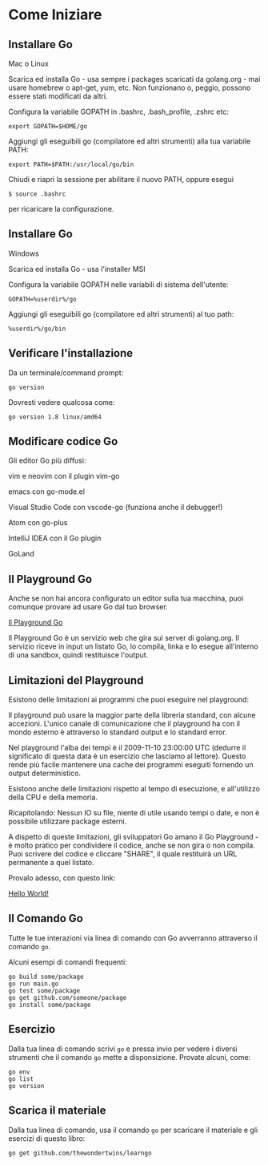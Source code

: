 # Come Iniziare

## Installare Go 

Mac o Linux

Scarica ed installa Go - usa sempre i packages scaricati da golang.org - mai usare homebrew o apt-get, yum, etc. Non funzionano o, peggio, possono essere stati modificati da altri.

Configura la variabile GOPATH in .bashrc, .bash_profile, .zshrc etc:

	export GOPATH=$HOME/go

Aggiungi gli eseguibili go (compilatore ed altri strumenti) alla tua variabile PATH:

	export PATH=$PATH:/usr/local/go/bin

Chiudi e riapri la sessione per abilitare il nuovo PATH, oppure esegui

	$ source .bashrc

per ricaricare la configurazione.


## Installare Go

Windows

Scarica ed installa Go - usa l'installer MSI

Configura la variabile GOPATH nelle variabili di sistema dell'utente:

	GOPATH=%userdir%/go

Aggiungi gli eseguibili go (compilatore ed altri strumenti) al tuo path:

	%userdir%/go/bin	

## Verificare l'installazione

Da un terminale/command prompt:
	
	go version

Dovresti vedere qualcosa come:

	go version 1.8 linux/amd64


## Modificare codice Go

Gli editor Go più diffusi:

vim e neovim con il plugin vim-go

emacs con go-mode.el

Visual Studio Code con vscode-go (funziona anche il debugger!) 

Atom con go-plus

IntelliJ IDEA con il Go plugin

GoLand

## Il Playground Go

Anche se non hai ancora configurato un editor sulla tua macchina, puoi comunque provare ad usare Go dal tuo browser.

[Il Playground Go](https://play.golang.org)

Il Playground Go è un servizio web che gira sui server di golang.org. Il servizio riceve in input un listato Go, lo compila, linka e lo esegue all'interno di una sandbox, quindi restituisce l'output.

## Limitazioni del Playground

Esistono delle limitazioni ai programmi che puoi eseguire nel playground:

Il playground può usare la maggior parte della libreria standard, con alcune accezioni. L'unico canale di comunicazione che il playground ha con il mondo esterno è attraverso lo standard output e lo standard error.

Nel playground l'alba dei tempi è il 2009-11-10 23:00:00 UTC (dedurre il significato di questa data è un esercizio che lasciamo al lettore). Questo rende più facile mantenere una cache dei programmi eseguiti fornendo un output deterministico.

Esistono anche delle limitazioni rispetto al tempo di esecuzione, e all'utilizzo della CPU e della memoria.

Ricapitolando: Nessun IO su file, niente di utile usando tempi o date, e non è possibile utilizzare package esterni.

A dispetto di queste limitazioni, gli sviluppatori Go amano il Go Playground - è molto pratico per condividere il codice, anche se non gira o non compila. Puoi scrivere del codice e cliccare "SHARE", il quale restituirà un URL permanente a quel listato.

Provalo adesso, con questo link:

[Hello World!](https://play.golang.org/p/992fMmkkxr) 

## Il Comando Go

Tutte le tue interazioni via linea di comando con Go avverranno attraverso il comando `go`.

Alcuni esempi di comandi frequenti:
	
	go build some/package
	go run main.go
	go test some/package
	go get github.com/someone/package
	go install some/package


## Esercizio

Dalla tua linea di comando scrivi `go` e pressa invio per vedere i diversi strumenti che il comando `go` mette a disponsizione. Provate alcuni, come:

	go env
	go list
	go version

## Scarica il materiale

Dalla tua linea di comando, usa il comando `go` per scaricare il materiale e gli esercizi di questo libro:

	go get github.com/thewondertwins/learngo

